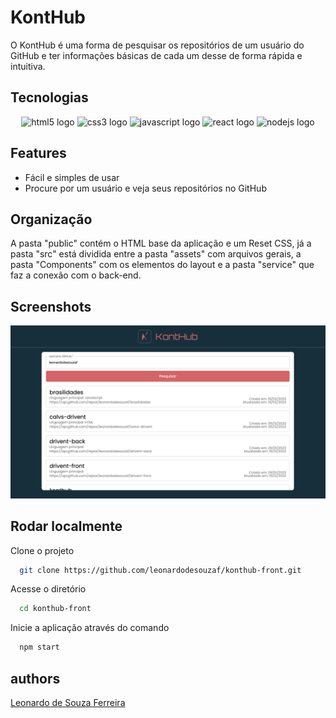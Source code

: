 # KontHub

O KontHub é uma forma de pesquisar os repositórios de um usuário do GitHub e ter informações básicas de cada um desse de forma rápida e intuitiva. 


## Tecnologias

<div align="center">
  <img src="https://cdn.jsdelivr.net/gh/devicons/devicon/icons/html5/html5-plain-wordmark.svg" height="40" width="52" alt="html5 logo"  />
  <img src="https://cdn.jsdelivr.net/gh/devicons/devicon/icons/css3/css3-plain-wordmark.svg" height="40" width="52" alt="css3 logo"  />
  <img src="https://cdn.jsdelivr.net/gh/devicons/devicon/icons/javascript/javascript-original.svg" height="40" width="52" alt="javascript logo"  />
  <img src="https://cdn.jsdelivr.net/gh/devicons/devicon/icons/react/react-original.svg" height="40" width="52" alt="react logo"  />
  <img src="https://cdn.jsdelivr.net/gh/devicons/devicon/icons/nodejs/nodejs-original.svg" height="40" width="52" alt="nodejs logo"  />
</div>


## Features

- Fácil e simples de usar
- Procure por um usuário e veja seus repositórios no GitHub

## Organização

A pasta "public" contém o HTML base da aplicação e um Reset CSS, já a pasta "src" está dividida entre a pasta "assets" com arquivos gerais, a pasta "Components" com os elementos do layout e a pasta "service" que faz a conexão com o back-end.

## Screenshots

![App Screenshot](https://github.com/leonardodesouzaf/konthub-front/blob/main/src/assets/screenshot.png?raw=true)


## Rodar localmente

Clone o projeto

```bash
  git clone https://github.com/leonardodesouzaf/konthub-front.git
```

Acesse o diretório

```bash
  cd konthub-front
```

Inicie a aplicação através do comando

```bash
  npm start
```

## authors

[Leonardo de Souza Ferreira](https://www.github.com/leonardodesouzaf)
